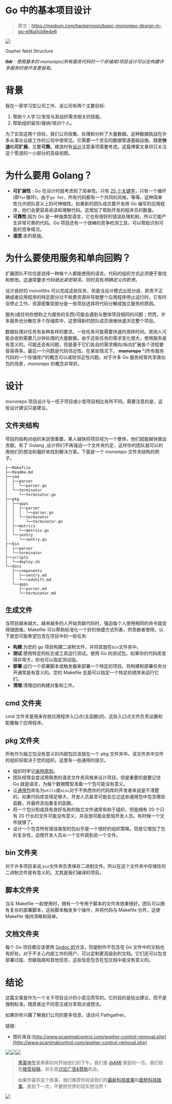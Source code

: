 # Go 中的基本项目设计

> 原文：<https://medium.com/hackernoon/basic-monorepo-design-in-go-e9ba1cb8e4e6>

![](img/9691e7d05fd429e7df29f5beb56aa24b.png)

Gopher Nest Structure

**tldr** : *使用基本的 monorepo(所有服务代码的一个存储库)项目设计可以在构建许多服务时使开发更容易。*

# 背景

我在一家学习型公司工作，该公司有两个主要目标:

1.  帮助个人学习/发现与其组织需求相关的技能。
2.  帮助组织留住/接纳/培训个人。

为了实现这两个目标，我们公司收集、处理和分析了大量数据。这种数据挑战在许多从事企业级工作的公司中很常见。它需要一个坚实的数据管道基础设施，既要**快速**和**可扩展**，又要**可靠**。建造时有[设计](https://hackernoon.com/tagged/design)注意事项需要考虑。这篇博客文章将只关注这个管道的一小部分的高级视图。

# 为什么要用 Golang？

*   **可扩展性** : Go 在设计时就考虑到了简单性。只有 [25 个关键字](https://golang.org/ref/spec#Keywords)，只有一个循环(即`for`循环)，由于`go fmt`，所有代码都有一个共同的风格，等等。这种简单性允许团队意义上的可伸缩性。如果新的团队成员要开发用 Go 编写的应用程序，他们会更容易阅读和理解代码。这增加了帮助开发的程序员的数量。
*   **可靠性**:因为 Go 是一种强类型语言，它也有很好的错误处理机制，所以它能产生非常可靠的代码。Go 项目还有一个很棒的竞争检测工具，可以帮助识别可能的竞争情况。
*   **速度**:走的是[快](http://benchmarksgame.alioth.debian.org/u64q/go.html)。

# 为什么要使用服务和单向回购？

扩展团队不仅仅是选择一种每个人都能使用的语言。代码的组织方式必须便于查找和修改。这通常要求*代码彼此紧密联系*，同时具有*明确定义的职责*。

设计良好的 monoliths 可以完成这些任务，但是当设计模式出现分歧、职责不正确或者应用程序的特定部分过于耗费资源并导致整个应用程序停止运行时，它有时会停止工作。资源密集型部分是一些项目选择将代码分解成独立服务的原因。

服务(或任何你想称之为服务的东西)可能会遇到与整体项目相同的问题；然而，许多服务也分散在多个存储库中，这使得新的团队成员很难快速浏览整个项目。

数据处理对任务有各种各样的要求。一些任务可能需要快速的周转时间。其他人可能会收到需要几分钟处理的大量数据。由于这些任务的需求变化很大，使用服务是有意义的。可能还会有问题，但是基于它们各自的需求横向/纵向扩展各个流程要容易得多。最后一个问题是代码邻近性。在某些情况下， **monorepo** *(所有服务代码的一个存储库)*的概念可以减轻邻近性问题。对于许多 Go 服务经常共享类似包的场景，monorepo 的概念非常好。

# 设计

monorepo 项目设计与一揽子项目或小型项目相比有所不同。需要注意的是，这些设计建议只是建议。

## 文件夹结构

项目的结构对组织来说很重要。某人越快将项目视为一个整体，他们就能越快做出贡献。有了 Golang ,设计师们不再强迫一个文件夹约定，这样你的团队就可以利用他们的想法和偏好来找到解决方案。下面是一个 monorepo 文件夹结构的例子。

```
├──Makefile
├──Readme.md
├──cmd
│  ├──parser
│  │  └──parser.go
│  └──terminator
│     └──terminator.go
├──pkg
│  ├──apps
│  │  ├──parser
│  │  │  └──parser.go
│  │  └──terminator
│  │     └──terminator.go
│  ├──metrics
│  │  └──metrics.go
│  └──sentry
│     └──sentry.go
├──bin
│  ├──parser
│  └──terminator
├──scripts
│  └──deploy.sh
└──docs
   ├──components
   │  ├──sentry.md
   │  └──redshift.md
   └──apps
      ├──parser.md
      └──terminator.md
```

## 生成文件

当项目越来越大，越来越多的人开始贡献代码时，强迫每个人使用相同的命令就变得很困难。Makefile 可以帮助标准化一个好的快捷方式列表，供贡献者使用。以下是您可能希望包含在项目中的一些任务:

*   **构建**:为您的 go 项目构建二进制文件，并将其放在`bin`文件夹中。
*   **测试**:使用特定的标志或工具运行测试。使用 Go 的测试包，如果你的代码库变得非常大，你也可以指定测试组。
*   **部署**:运行一个部署脚本或触发器来部署一个特定的项目。将构建和部署任务分开通常是有意义的。您的 Makefile 总是可以指定一个特定的顺序来运行它们。
*   **清理**:清理旧的构建对象和工件。

## cmd 文件夹

cmd 文件夹是用来存放应用程序入口点(主函数)的。这些入口点文件负责设置和配置每个应用程序。

## **pkg 文件夹**

所有作为独立包没有意义的内部包应该放在一个 pkg 文件夹中。该文件夹中文件的组织将取决于您的组织。这里有一些通用的提示。

*   组织时牢记[亲吻原则](https://en.wikipedia.org/wiki/KISS_principle)。
*   团队经常会尝试用熟悉的语言文件夹风格来设计项目，但是重要的是要记住 Go 就是语言，为每个数据模型准备一个包可能没有意义。
*   让[通用包](https://blog.golang.org/package-names)命名为`utils`或`misc`对于不熟悉你的代码库的开发者来说是不清楚的。如果代码库变得足够大，开发人员甚至可能会忘记这些通用包中包含哪些函数，并最终添加重复的函数。
*   将一个包分割成具有良好名称的独立文件通常有助于组织，但是拥有 20 个只有 20 行长的文件可能没有意义，并且很可能会惹恼开发人员。有时候一个文件就够了。
*   设计一个包含所有错误类型的包似乎是一个很好的组织策略，但是它增加了包的复杂性，迫使开发人员从一个文件跳到另一个文件。

## **bin 文件夹**

对于许多项目来说,`bin`文件夹负责保存二进制文件。所以在这个文件夹中存储任何二进制文件是有意义的。尤其是我们编译的项目。

## 脚本文件夹

当与 Makefile 一起使用时，拥有一个专用于脚本的文件夹效果很好。团队可以拥有复杂的部署脚本，这些脚本触发多个操作，并将代码与 Makefile 分开。这使 Makefile 保持清晰和简单。

## 文档文件夹

每个 Go 项目都应该使用 [Godoc 的](https://blog.golang.org/godoc-documenting-go-code)方法，但是制作不包含在 Go 文件中的文档也有好处。对于不关心内部工作的用户，可以定制更高级别的文档。它们还可以包含部署过程、贡献指南和其他信息，这些信息包含在包文档中是没有意义的。

# 结论

这篇文章是作为一个关于项目设计的小意见而写的。它的目的是给出建议，而不是强制标准。随意表达不同意见或分享观点或想法。

如果你有兴趣了解我们公司的更多信息，请访问 Pathgather。

链接:

*   图片来自:[http://www.pcanimalcontrol.com/gopher-control-removal.php](http://www.pcanimalcontrol.com/gopher-control-removal.php)

[![](img/50ef4044ecd4e250b5d50f368b775d38.png)](http://bit.ly/HackernoonFB)[![](img/979d9a46439d5aebbdcdca574e21dc81.png)](https://goo.gl/k7XYbx)[![](img/2930ba6bd2c12218fdbbf7e02c8746ff.png)](https://goo.gl/4ofytp)

> [黑客中午](http://bit.ly/Hackernoon)是黑客如何开始他们的下午。我们是 [@AMI](http://bit.ly/atAMIatAMI) 家庭的一员。我们现在[接受投稿](http://bit.ly/hackernoonsubmission)，并乐意[讨论广告&赞助](mailto:partners@amipublications.com)机会。
> 
> 如果你喜欢这个故事，我们推荐你阅读我们的[最新科技故事](http://bit.ly/hackernoonlatestt)和[趋势科技故事](https://hackernoon.com/trending)。直到下一次，不要把世界的现实想当然！

![](img/be0ca55ba73a573dce11effb2ee80d56.png)